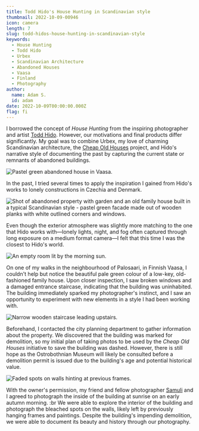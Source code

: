 ```yaml
---
title: Todd Hido's House Hunting in Scandinavian style
thumbnail: 2022-10-09-00946
icon: camera
length: 7
slug: todd-hidos-house-hunting-in-scandinavian-style
keywords:
  - House Hunting
  - Todd Hido
  - Urbex
  - Scandinavian Architecture
  - Abandoned Houses
  - Vaasa
  - Finland
  - Photography
author:
  name: Adam S.
  id: adam
date: 2022-10-09T00:00:00.000Z
flag: fi
---
```


I borrowed the concept of *House Hunting* from the inspiring photographer and artist [Todd Hido](http://www.toddhido.com/). However, our motivations and final products differ significantly. My goal was to combine Urbex, my love of charming Scandinavian architecture, the [Cheap Old Houses](https://www.instagram.com/CHEAPOLDHOUSES/) project, and Hido's narrative style of documenting the past by capturing the current state or remnants of abandoned buildings.

![Pastel green abandoned house in Vaasa.](https://cdn.slavic.media/img/2022-10-09-00946/4K "2022 ⋅ Vaasa, Finland")

In the past, I tried several times to apply the inspiration I gained from Hido's works to lonely constructions in Czechia and Denmark.

![Shot of abandoned property with garden and an old family house built in a typical Scandinavian style - pastel green facade made out of wooden planks with white outlined corners and windows.](https://cdn.slavic.media/img/2022-10-09-00947/4K "2022 ⋅ Vaasa, Finland")

Even though the exterior atmosphere was slightly more matching to the one that Hido works with—lonely lights, night, and fog often captured through long exposure on a medium format camera—I felt that this time I was the closest to Hido's world.

![An empty room lit by the morning sun.](https://cdn.slavic.media/img/2022-10-09-00948/4K "2022 ⋅ Vaasa, Finland")

On one of my walks in the neighbourhood of Palosaari, in Finnish Vaasa, I couldn't help but notice the beautiful pale green colour of a low-key, old-fashioned family house. Upon closer inspection, I saw broken windows and a damaged entrance staircase, indicating that the building was uninhabited. The building immediately sparked my photographer's instinct, and I saw an opportunity to experiment with new elements in a style I had been working with.

![Narrow wooden staircase leading upstairs.](https://cdn.slavic.media/img/2022-10-09-00951/4K "2022 ⋅ Vaasa, Finland")

Beforehand, I contacted the city planning department to gather information about the property. We discovered that the building was marked for demolition, so my initial plan of taking photos to be used by the *Cheap Old Houses* initiative to save the building was dashed. However, there is still hope as the Ostrobothnian Museum will likely be consulted before a demolition permit is issued due to the building's age and potential historical value.

![Faded spots on walls hinting at previous frames.](https://cdn.slavic.media/img/2022-10-09-00956/4K "2022 ⋅ Vaasa, Finland")

With the owner's permission, my friend and fellow photographer [Samuli](https://www.instagram.com/samuliframes/) and I agreed to photograph the inside of the building at sunrise on an early autumn morning.
:br
We were able to explore the interior of the building and photograph the bleached spots on the walls, likely left by previously hanging frames and paintings. Despite the building's impending demolition, we were able to document its beauty and history through our photography.
